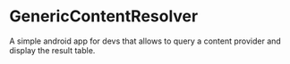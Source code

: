 # GenericContentResolver
A simple android app for devs that allows to query a content provider and display the result table.
